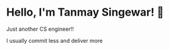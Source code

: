 # Hello, I'm Tanmay Singewar! 👋

Just another CS engineer!!

I usually commit less and deliver more

